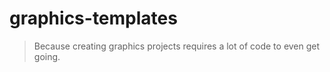# graphics-templates
> Because creating graphics projects requires a lot of code to even get
> going.
